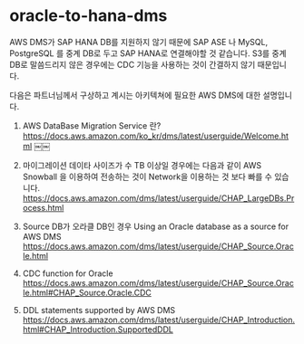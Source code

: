 # oracle-to-hana-dms

AWS DMS가 SAP HANA DB를 지원하지 않기 때문에 SAP ASE 나 MySQL, PostgreSQL 를 중계 DB로 두고 SAP HANA로 연결해야할 것 같습니다.
S3를 중계 DB로 말씀드리지 않은 경우에는 CDC 기능을 사용하는 것이 간결하지 않기 때문입니다.

다음은 파트너님께서 구상하고 계시는 아키텍쳐에 필요한 AWS DMS에 대한 설명입니다.

1. AWS DataBase Migration Service 란?
https://docs.aws.amazon.com/ko_kr/dms/latest/userguide/Welcome.html
￼￼
2. 마이그레이션 데이타 사이즈가 수 TB 이상일 경우에는 다음과 같이 AWS Snowball 을 이용하여 전송하는 것이 Network을 이용하는 것 보다 빠를 수 있습니다.
https://docs.aws.amazon.com/dms/latest/userguide/CHAP_LargeDBs.Process.html

3. Source DB가 오라클 DB인 경우
Using an Oracle database as a source for AWS DMS
https://docs.aws.amazon.com/dms/latest/userguide/CHAP_Source.Oracle.html

4. CDC function for Oracle
https://docs.aws.amazon.com/dms/latest/userguide/CHAP_Source.Oracle.html#CHAP_Source.Oracle.CDC

5. DDL statements supported by AWS DMS
https://docs.aws.amazon.com/dms/latest/userguide/CHAP_Introduction.html#CHAP_Introduction.SupportedDDL
